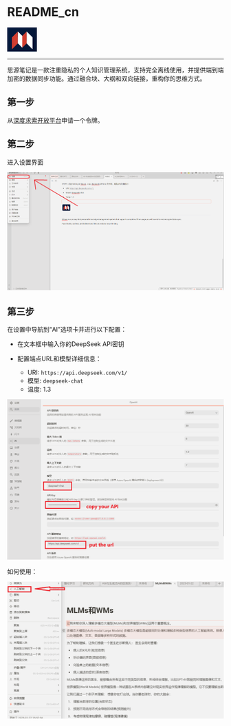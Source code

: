 # README_cn

​![image](assets/image-20250122162731-7wkftbw.png)​

---

思源笔记是一款注重隐私的个人知识管理系统，支持完全离线使用，并提供端到端加密的数据同步功能。通过融合块、大纲和双向链接，重构你的思维方式。

## 第一步

从[深度求索开放平台](https://platform.deepseek.com/)申请一个令牌。

## 第二步

进入设置界面

​![image](assets/image-20250122163007-hkuruoe.png)​

## 第三步

在设置中导航到“AI”选项卡并进行以下配置：

* 在文本框中输入你的DeepSeek API密钥
* 配置端点URL和模型详细信息：

  * URI: `https://api.deepseek.com/v1/`​
  * 模型: `deepseek-chat`​
  * 温度: 1.3

​![image](assets/image-20250122162241-32a4oma.png)​

如何使用：

​![image](assets/image-20250122162425-wlsgw0u.png)​

‍
